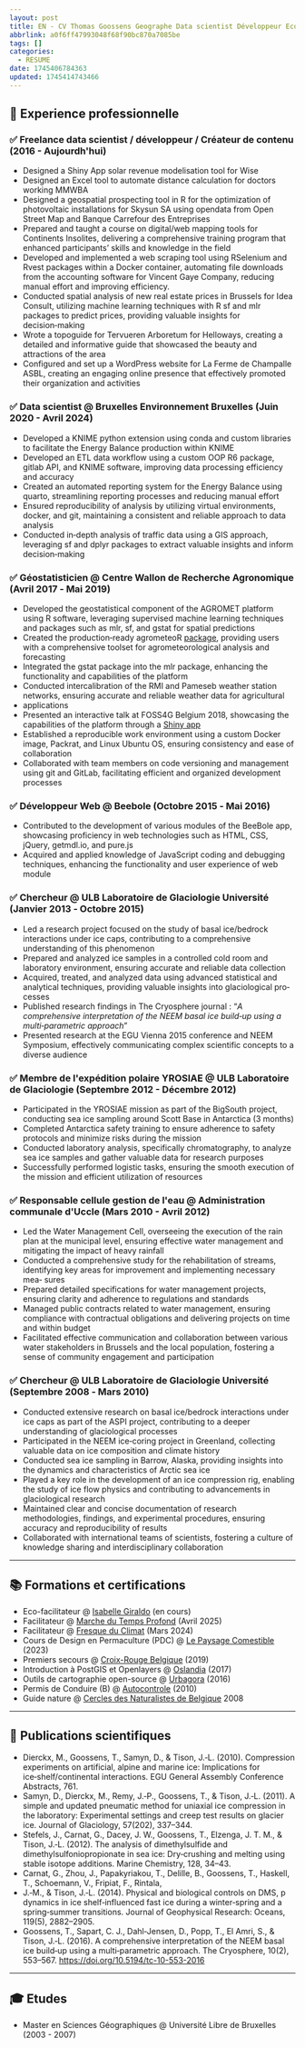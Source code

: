 ```yaml
---
layout: post
title: EN - CV Thomas Goossens Geographe Data scientist Développeur Eco-facilitateur
abbrlink: a0f6ff47993048f68f90bc870a7085be
tags: []
categories:
  - RESUME
date: 1745406784363
updated: 1745414743466
---
```


## 💼 Experience professionnelle

### ✅ Freelance data scientist / développeur / Créateur de contenu (2016 - Aujourdh'hui)

- Designed a Shiny App solar revenue modelisation tool for Wise
- Designed an Excel tool to automate distance calculation for doctors working MMWBA
- Designed a geospatial prospecting tool in R for the optimization of photovoltaic installations for Skysun SA using opendata from Open Street  Map and Banque Carrefour des Entreprises
- Prepared and taught a course on digital/web mapping tools for Continents Insolites, delivering a comprehensive training program that enhanced participants’ skills and knowledge in the field
- Developed and implemented a web scraping tool using RSelenium and Rvest packages within a Docker container, automating file downloads from the accounting software for Vincent Gaye Company, reducing manual effort and improving efficiency.
- Conducted spatial analysis of new real estate prices in Brussels for Idea Consult, utilizing machine learning techniques with R sf and mlr packages to predict prices, providing valuable insights for decision‑making
- Wrote a topoguide for Tervueren Arboretum for Helloways, creating a detailed and informative guide that showcased the beauty and attractions of the area
- Configured and set up a WordPress website for La Ferme de Champalle ASBL, creating an engaging online presence that effectively promoted their organization and activities

### ✅ Data scientist @ Bruxelles Environnement Bruxelles (Juin 2020 - Avril 2024)

- Developed a KNIME python extension using conda and custom libraries to facilitate the Energy Balance production within KNIME
- Developed an ETL data workflow using a custom OOP R6 package, gitlab API, and KNIME software, improving data processing efficiency and accuracy
- Created an automated reporting system for the Energy Balance using quarto, streamlining reporting processes and reducing manual effort
- Ensured reproducibility of analysis by utilizing virtual environments, docker, and git, maintaining a consistent and reliable approach to data analysis
- Conducted in‑depth analysis of traffic data using a GIS approach, leveraging sf and dplyr packages to extract valuable insights and inform decision‑making

### ✅ Géostatisticien @ Centre Wallon de Recherche Agronomique (Avril 2017 ‑ Mai 2019)

- Developed the geostatistical component of the AGROMET platform using R software, leveraging supervised machine learning techniques and packages such as mlr, sf, and gstat for spatial predictions
- Created the production‑ready agrometeoR [package](https://pokyah.github.io/agrometeoR/), providing users with a comprehensive toolset for agrometeorological analysis and forecasting
- Integrated the gstat package into the mlr package, enhancing the functionality and capabilities of the platform
- Conducted intercalibration of the RMI and Pameseb weather station networks, ensuring accurate and reliable weather data for agricultural
- applications
- Presented an interactive talk at FOSS4G Belgium 2018, showcasing the capabilities of the platform through a [Shiny app](https://pokyah.shinyapps.io/foss4GBXL2018/)
- Established a reproducible work environment using a custom Docker image, Packrat, and Linux Ubuntu OS, ensuring consistency and ease of collaboration
- Collaborated with team members on code versioning and management using git and GitLab, facilitating efficient and organized development processes

### ✅ Développeur Web @ Beebole (Octobre 2015 ‑ Mai 2016)

- Contributed to the development of various modules of the BeeBole app, showcasing proficiency in web technologies such as HTML, CSS, jQuery, getmdl.io, and pure.js
- Acquired and applied knowledge of JavaScript coding and debugging techniques, enhancing the functionality and user experience of web module

### ✅ Chercheur @ ULB Laboratoire de Glaciologie Université (Janvier 2013 ‑ Octobre 2015)

- Led a research project focused on the study of basal ice/bedrock interactions under ice caps, contributing to a comprehensive understanding of this phenomenon
- Prepared and analyzed ice samples in a controlled cold room and laboratory environment, ensuring accurate and reliable data collection
- Acquired, treated, and analyzed data using advanced statistical and analytical techniques, providing valuable insights into glaciological pro‑ cesses
- Published research findings in The Cryosphere journal : “*A comprehensive interpretation of the NEEM basal ice build‑up using a multi‑parametric approach*”
- Presented research at the EGU Vienna 2015 conference and NEEM Symposium, effectively communicating complex scientific concepts to a diverse audience

### ✅ Membre de l'expédition polaire YROSIAE @ ULB Laboratoire de Glaciologie (Septembre 2012 - Décembre 2012)

- Participated in the YROSIAE mission as part of the BigSouth project, conducting sea ice sampling around Scott Base in Antarctica (3 months)
- Completed Antarctica safety training to ensure adherence to safety protocols and minimize risks during the mission
- Conducted laboratory analysis, specifically chromatography, to analyze sea ice samples and gather valuable data for research purposes
- Successfully performed logistic tasks, ensuring the smooth execution of the mission and efficient utilization of resources

### ✅ Responsable cellule gestion de l'eau @ Administration communale d'Uccle (Mars 2010 - Avril 2012)

- Led the Water Management Cell, overseeing the execution of the rain plan at the municipal level, ensuring effective water management and mitigating the impact of heavy rainfall
- Conducted a comprehensive study for the rehabilitation of streams, identifying key areas for improvement and implementing necessary mea‑ sures
- Prepared detailed specifications for water management projects, ensuring clarity and adherence to regulations and standards
- Managed public contracts related to water management, ensuring compliance with contractual obligations and delivering projects on time and within budget
- Facilitated effective communication and collaboration between various water stakeholders in Brussels and the local population, fostering a sense of community engagement and participation

### ✅ Chercheur @ ULB Laboratoire de Glaciologie Université (Septembre 2008 ‑ Mars 2010)

- Conducted extensive research on basal ice/bedrock interactions under ice caps as part of the ASPI project, contributing to a deeper understanding of glaciological processes
- Participated in the NEEM ice‑coring project in Greenland, collecting valuable data on ice composition and climate history
- Conducted sea ice sampling in Barrow, Alaska, providing insights into the dynamics and characteristics of Arctic sea ice
- Played a key role in the development of an ice compression rig, enabling the study of ice flow physics and contributing to advancements in glaciological research
- Maintained clear and concise documentation of research methodologies, findings, and experimental procedures, ensuring accuracy and reproducibility of results
- Collaborated with international teams of scientists, fostering a culture of knowledge sharing and interdisciplinary collaboration

***

## 📚 Formations et certifications

- Eco-facilitateur @ [Isabelle Giraldo](https://isabellegiraldo.com/) (en cours)
- Facilitateur @ [Marche du Temps Profond](https://www.deeptimewalk.org/) (Avril 2025)
- Facilitateur @ [Fresque du Climat](https://fresqueduclimat.org/) (Mars 2024)
- Cours de Design en Permaculture (PDC) @ [Le Paysage Comestible](https://lepaysagecomestible.com) (2023)
- Premiers secours @ [Croix-Rouge Belgique](https://www.croix-rouge.be/) (2019)
- Introduction à PostGIS et Openlayers @ [Oslandia](https://oslandia.com/) (2017)
- Outils de cartographie open-source @ [Urbagora](https://urbagora.be/) (2016)
- Permis de Conduire (B)  @ [Autocontrole](https://www.autocontrole.be/) (2010)
- Guide nature @ [Cercles des Naturalistes de Belgique](https://cercles-naturalistes.be/) 2008

***

## 📄 Publications scientifiques

- Dierckx, M., Goossens, T., Samyn, D., & Tison, J.‑L. (2010). Compression experiments on artificial, alpine and marine ice: Implications for ice‑shelf/continental interactions. EGU General Assembly Conference Abstracts, 761.
- Samyn, D., Dierckx, M., Remy, J.‑P., Goossens, T., & Tison, J.‑L. (2011). A simple and updated pneumatic method for uniaxial ice compression in the laboratory: Experimental settings and creep test results on glacier ice. Journal of Glaciology, 57(202), 337–344.
- Stefels, J., Carnat, G., Dacey, J. W., Goossens, T., Elzenga, J. T. M., & Tison, J.‑L. (2012). The analysis of dimethylsulfide and dimethylsulfoniopropionate in sea ice: Dry‑crushing and melting using stable isotope additions. Marine Chemistry, 128, 34–43.
- Carnat, G., Zhou, J., Papakyriakou, T., Delille, B., Goossens, T., Haskell, T., Schoemann, V., Fripiat, F., Rintala,
- J.‑M., & Tison, J.‑L. (2014). Physical and biological controls on DMS, p dynamics in ice shelf‑influenced fast ice during a winter‑spring and a spring‑summer transitions. Journal of Geophysical Research: Oceans, 119(5), 2882–2905.
- Goossens, T., Sapart, C. J., Dahl‑Jensen, D., Popp, T., El Amri, S., & Tison, J.‑L. (2016). A comprehensive interpretation of the NEEM basal ice build‑up using a multi‑parametric approach. The Cryosphere, 10(2), 553–567. <https://doi.org/10.5194/tc-10-553-2016>

***

## 🎓 Etudes

- Master en Sciences Géographiques @ Université Libre de Bruxelles (2003 - 2007)
